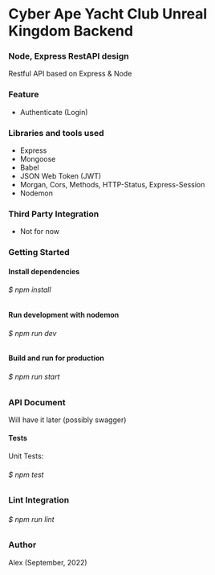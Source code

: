 # Cyber Ape Yacht Club Unreal Kingdom Backend

### Node, Express RestAPI design

Restful API based on Express & Node

### Feature
- Authenticate (Login)

### Libraries and tools used

- Express
- Mongoose
- Babel
- JSON Web Token (JWT)
- Morgan, Cors, Methods, HTTP-Status, Express-Session
- Nodemon

### Third Party Integration

- Not for now

### Getting Started

#### Install dependencies

###### $ npm install

#### Run development with nodemon

###### $ npm run dev

#### Build and run for production

###### $ npm run start

### API Document

Will have it later (possibly swagger)

#### Tests

Unit Tests:

###### $ npm test

### Lint Integration

###### $ npm run lint

### Author 

Alex (September, 2022)